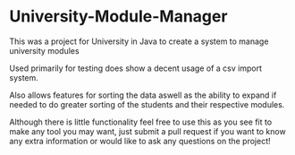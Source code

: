 # University-Module-Manager
This was a project for University in Java to create a system to manage university modules

Used primarily for testing does show a decent usage of a csv import system.

Also allows features for sorting the data aswell as the ability to expand if needed to do greater sorting of the students and their respective modules.

Although there is little functionality feel free to use this as you see fit to make any tool you may want, just submit a pull request if you want to know any extra information or would like to ask any questions on the project!
